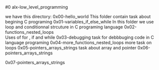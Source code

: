 #0 alx-low_level_programming

we have  this directory:
 0x00-hello_world 
	This folder contain task about begining C programing 
 0x01-variables_if_else_while 
	In this folder we use loop and conditionnal strcuture in C programing language
 0x02-functions_nested_loops  
	Uses of for , if and while
 0x03-debugging 
	task for debbbuging code in C language programing
 0x04-more_functions_nested_loops
	more task on loops
  0x05-pointers_arrays_strings
    task about array and pointer
  0x06-pointers_arrays_strings 

  0x07-pointers_arrays_strings 
